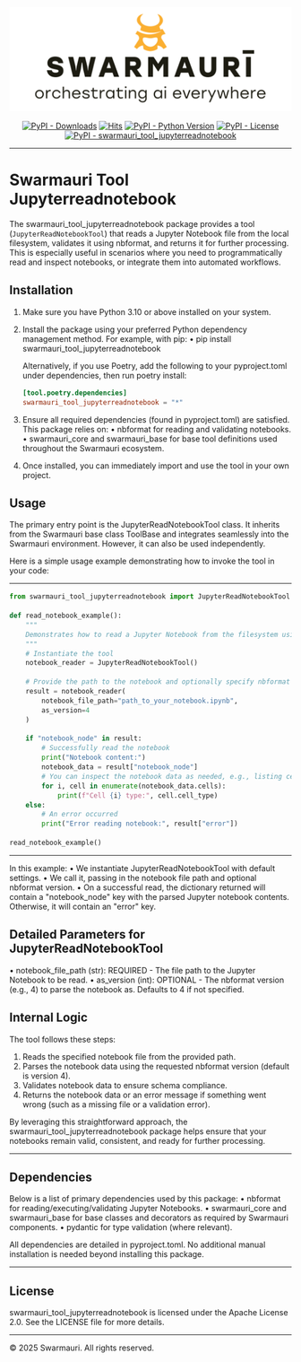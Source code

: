 
![Swarmauri Logo](https://github.com/swarmauri/swarmauri-sdk/blob/3d4d1cfa949399d7019ae9d8f296afba773dfb7f/assets/swarmauri.brand.theme.svg)

<p align="center">
    <a href="https://pypi.org/project/swarmauri_tool_jupyterreadnotebook/">
        <img src="https://img.shields.io/pypi/dm/swarmauri_tool_jupyterreadnotebook" alt="PyPI - Downloads"/></a>
    <a href="https://hits.sh/github.com/swarmauri/swarmauri-sdk/tree/master/pkgs/community/swarmauri_tool_jupyterreadnotebook/">
        <img alt="Hits" src="https://hits.sh/github.com/swarmauri/swarmauri-sdk/tree/master/pkgs/community/swarmauri_tool_jupyterreadnotebook.svg"/></a>
    <a href="https://pypi.org/project/swarmauri_tool_jupyterreadnotebook/">
        <img src="https://img.shields.io/pypi/pyversions/swarmauri_tool_jupyterreadnotebook" alt="PyPI - Python Version"/></a>
    <a href="https://pypi.org/project/swarmauri_tool_jupyterreadnotebook/">
        <img src="https://img.shields.io/pypi/l/swarmauri_tool_jupyterreadnotebook" alt="PyPI - License"/></a>
    <a href="https://pypi.org/project/swarmauri_tool_jupyterreadnotebook/">
        <img src="https://img.shields.io/pypi/v/swarmauri_tool_jupyterreadnotebook?label=swarmauri_tool_jupyterreadnotebook&color=green" alt="PyPI - swarmauri_tool_jupyterreadnotebook"/></a>
</p>

---

# Swarmauri Tool Jupyterreadnotebook

The swarmauri_tool_jupyterreadnotebook package provides a tool (`JupyterReadNotebookTool`) that reads a Jupyter Notebook file from the local filesystem, validates it using nbformat, and returns it for further processing. This is especially useful in scenarios where you need to programmatically read and inspect notebooks, or integrate them into automated workflows.

## Installation

1. Make sure you have Python 3.10 or above installed on your system.
2. Install the package using your preferred Python dependency management method. For example, with pip:
   • pip install swarmauri_tool_jupyterreadnotebook
   
   Alternatively, if you use Poetry, add the following to your pyproject.toml under dependencies, then run poetry install:
    ```toml
   [tool.poetry.dependencies]
   swarmauri_tool_jupyterreadnotebook = "*"
    ```
3. Ensure all required dependencies (found in pyproject.toml) are satisfied. This package relies on:
   • nbformat for reading and validating notebooks.
   • swarmauri_core and swarmauri_base for base tool definitions used throughout the Swarmauri ecosystem.

4. Once installed, you can immediately import and use the tool in your own project.

## Usage

The primary entry point is the JupyterReadNotebookTool class. It inherits from the Swarmauri base class ToolBase and integrates seamlessly into the Swarmauri environment. However, it can also be used independently.

Here is a simple usage example demonstrating how to invoke the tool in your code:

----------------------------------------------------------------------------------------------------
```python
from swarmauri_tool_jupyterreadnotebook import JupyterReadNotebookTool

def read_notebook_example():
    """
    Demonstrates how to read a Jupyter Notebook from the filesystem using the JupyterReadNotebookTool.
    """
    # Instantiate the tool
    notebook_reader = JupyterReadNotebookTool()

    # Provide the path to the notebook and optionally specify nbformat version
    result = notebook_reader(
        notebook_file_path="path_to_your_notebook.ipynb",
        as_version=4
    )

    if "notebook_node" in result:
        # Successfully read the notebook
        print("Notebook content:")
        notebook_data = result["notebook_node"]
        # You can inspect the notebook data as needed, e.g., listing cells
        for i, cell in enumerate(notebook_data.cells):
            print(f"Cell {i} type:", cell.cell_type)
    else:
        # An error occurred
        print("Error reading notebook:", result["error"])

read_notebook_example()
```
----------------------------------------------------------------------------------------------------

In this example:
• We instantiate JupyterReadNotebookTool with default settings.
• We call it, passing in the notebook file path and optional nbformat version.
• On a successful read, the dictionary returned will contain a "notebook_node" key with the parsed Jupyter notebook contents. Otherwise, it will contain an "error" key.

## Detailed Parameters for JupyterReadNotebookTool

• notebook_file_path (str): REQUIRED - The file path to the Jupyter Notebook to be read.
• as_version (int): OPTIONAL - The nbformat version (e.g., 4) to parse the notebook as. Defaults to 4 if not specified.

## Internal Logic

The tool follows these steps:

1. Reads the specified notebook file from the provided path.
2. Parses the notebook data using the requested nbformat version (default is version 4).
3. Validates notebook data to ensure schema compliance.
4. Returns the notebook data or an error message if something went wrong (such as a missing file or a validation error).

By leveraging this straightforward approach, the swarmauri_tool_jupyterreadnotebook package helps ensure that your notebooks remain valid, consistent, and ready for further processing.

---

## Dependencies

Below is a list of primary dependencies used by this package:
• nbformat for reading/executing/validating Jupyter Notebooks.
• swarmauri_core and swarmauri_base for base classes and decorators as required by Swarmauri components.
• pydantic for type validation (where relevant).

All dependencies are detailed in pyproject.toml. No additional manual installation is needed beyond installing this package.

---

## License

swarmauri_tool_jupyterreadnotebook is licensed under the Apache License 2.0. See the LICENSE file for more details.

---

© 2025 Swarmauri. All rights reserved.
